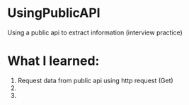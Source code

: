 # UsingPublicAPI
Using a public api to extract information (interview practice)

# What I learned:
1) Request data from public api using http request (Get)
2)
3) 
